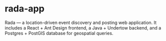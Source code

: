 # rada-app
Rada — a location-driven event discovery and posting web application. It includes a React + Ant Design frontend, a Java + Undertow backend, and a Postgres + PostGIS database for geospatial queries.
